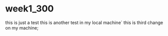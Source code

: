 # week1_300
this is just a test
this is another test in my local machine`
this is third change on my machine;

